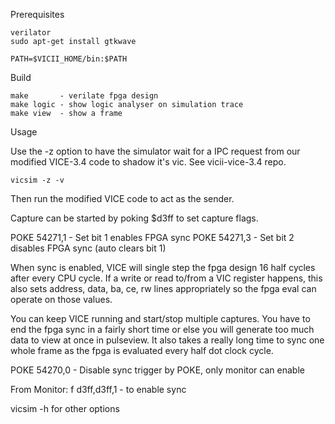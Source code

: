 Prerequisites

    verilator
    sudo apt-get install gtkwave

    PATH=$VICII_HOME/bin:$PATH

Build

    make       - verilate fpga design
    make logic - show logic analyser on simulation trace
    make view  - show a frame

Usage

   Use the -z option to have the simulator wait for a IPC request from
   our modified VICE-3.4 code to shadow it's vic.  See vicii-vice-3.4
   repo.

    vicsim -z -v

   Then run the modified VICE code to act as the sender.

   Capture can be started by poking $d3ff to set capture flags.

   POKE 54271,1 - Set bit 1 enables FPGA sync
   POKE 54271,3 - Set bit 2 disables FPGA sync (auto clears bit 1)

   When sync is enabled, VICE will single step the fpga design 16 half cycles
   after every CPU cycle.  If a write or read to/from a VIC register happens,
   this also sets address, data, ba, ce, rw lines appropriately so the fpga
   eval can operate on those values.

   You can keep VICE running and start/stop multiple captures. You have to end
   the fpga sync in a fairly short time or else you will generate too much
   data to view at once in pulseview.  It also takes a really long time
   to sync one whole frame as the fpga is evaluated every half dot clock cycle.

   POKE 54270,0 - Disable sync trigger by POKE, only monitor can enable

   From Monitor: f d3ff,d3ff,1 - to enable sync

   vicsim -h  for other options

